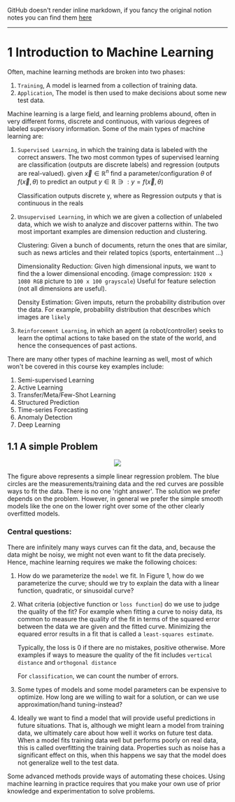 GitHub doesn't render inline markdown, if you fancy the original notion notes you can find them [here](https://www.notion.so/CSCC11-Reading-1-a45683eeaf394409a43ebab35d24f2c4)

---

# 1 Introduction to Machine Learning

Often, machine learning methods are broken into two phases:

1. `Training`, A model is learned from a collection of training data.
2. `Application`, The model is then used to make decisions about some new test data.

Machine learning is a large field, and learning problems abound, often in very different forms, discrete and continuous, with various degrees of labeled supervisory information. Some of the main types of machine learning are:

1. `Supervised Learning`, in which the training data is labeled with the correct answers. The two most common types of supervised learning are classification (outputs are discrete labels) and regression (outputs are real-valued).
$\text{given } \vec{x} \in \mathbb R^n \text{ find a parameter/configuration } \theta \text{ of } f(\vec{x}, \theta) \text{ to predict an output } y \in \mathbb R \ni: y = f(\vec{x}, \theta)$

    Classification outputs discrete y, where as Regression outputs y that is continuous in the reals

2. `Unsupervised Learning`, in which we are given a collection of unlabeled data, which we wish to analyze and discover patterns within. The two most important examples are dimension reduction and clustering.

    Clustering: Given a bunch of documents, return the ones that are similar, such as news articles and their related topics (sports, entertainment ...)

    Dimensionality Reduction: Given high dimensional inputs, we want to find the a lower dimensional encoding. (image compression: `1920 x 1080 RGB` picture to `100 x 100 grayscale`) Useful for feature selection (not all dimensions are useful).

    Density Estimation: Given imputs, return the probability distribution over the data. For example, probability distribution that describes which images are `likely` 

3. `Reinforcement Learning`, in which an agent (a robot/controller) seeks to learn the optimal actions to take based on the state of the world, and hence the consequences of past actions.

There are many other types of machine learning as well, most of which won't be covered in this course key examples include:

1. Semi-supervised Learning
2. Active Learning
3. Transfer/Meta/Few-Shot Learning
4. Structured Prediction
5. Time-series Forecasting
6. Anomaly Detection
7. Deep Learning

## 1.1 A simple Problem

<p align="center">
  <img src="https://s3.us-west-2.amazonaws.com/secure.notion-static.com/e65bc114-e5f6-45ab-bd77-eb388dcc7abc/Untitled.png?X-Amz-Algorithm=AWS4-HMAC-SHA256&X-Amz-Credential=AKIAT73L2G45O3KS52Y5%2F20200908%2Fus-west-2%2Fs3%2Faws4_request&X-Amz-Date=20200908T172300Z&X-Amz-Expires=86400&X-Amz-Signature=3299e8282e905bf479b3900d21c982144629493b4c6200d2de6cf5a7cb2a2424&X-Amz-SignedHeaders=host&response-content-disposition=filename%20%3D%22Untitled.png%22" />
</p>


The figure above represents a simple linear regression problem. The blue circles are the measurements/training data and the red curves are possible ways to fit the data. There is no one 'right answer'. The solution we prefer depends on the problem. However, in general we prefer the simple smooth models like the one on the lower right over some of the other clearly overfitted models.

### Central questions:

There are infinitely many ways curves can fit the data, and, because the data might be noisy, we might not even want to fit the data precisely. Hence, machine learning requires we make the following choices:

1. How do we parameterize the `model` we fit. In Figure 1, how do we parameterize the curve; should we try to explain the data with a linear function, quadratic, or sinusoidal curve?
2. What criteria (objective function or `loss function`) do we use to judge the quality of the fit? For example when fitting a curve to noisy data, its common to measure the quality of the fit in terms of the squared error between the data we are given and the fitted curve. Minimizing the equared error results in a fit that is called a `least-squares estimate`. 

    Typically, the loss is 0 if there are no mistakes, positive otherwise. More examples if ways to measure the quality of the fit includes `vertical distance` and `orthogonal distance`

    For `classification`, we can count the number of errors.

3. Some types of models and some model parameters can be expensive to optimize. How long are we willing to wait for a solution, or can we use approximation/hand tuning-instead?
4. Ideally we want to find a model that will provide useful predictions in future situations. That is, although we might learn a model from training data, we ultimately care about how well it works on future test data. When a model fits training data well but performs poorly on real data, this is called overfitting the training data. Properties such as noise has a significant effect on this, when this happens we say that the model does not generalize well to the test data.

Some advanced methods provide ways of automating these choices. Using machine learning in practice requires that you make your own use of prior knowledge and experimentation to solve problems.
